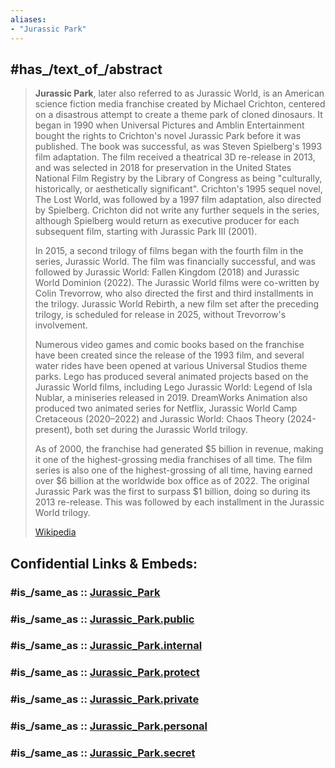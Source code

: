 ```yaml
---
aliases:
- "Jurassic Park"
---
```


## #has_/text_of_/abstract 

> **Jurassic Park**, later also referred to as Jurassic World, is an American science fiction media franchise 
> created by Michael Crichton, centered on a disastrous attempt to create a theme park of cloned dinosaurs. 
> It began in 1990 when Universal Pictures and Amblin Entertainment bought the rights to Crichton's novel Jurassic Park before it was published. The book was successful, as was Steven Spielberg's 1993 film adaptation. The film received a theatrical 3D re-release in 2013, and was selected in 2018 for preservation in the United States National Film Registry by the Library of Congress as being "culturally, historically, or aesthetically significant". Crichton's 1995 sequel novel, The Lost World, was followed by a 1997 film adaptation, also directed by Spielberg. Crichton did not write any further sequels in the series, although Spielberg would return as executive producer for each subsequent film, starting with Jurassic Park III (2001).
>
> In 2015, a second trilogy of films began with the fourth film in the series, Jurassic World. The film was financially successful, and was followed by Jurassic World: Fallen Kingdom (2018) and Jurassic World Dominion (2022). The Jurassic World films were co-written by Colin Trevorrow, who also directed the first and third installments in the trilogy. Jurassic World Rebirth, a new film set after the preceding trilogy, is scheduled for release in 2025, without Trevorrow's involvement.
>
> Numerous video games and comic books based on the franchise have been created since the release of the 1993 film, and several water rides have been opened at various Universal Studios theme parks. Lego has produced several animated projects based on the Jurassic World films, including Lego Jurassic World: Legend of Isla Nublar, a miniseries released in 2019. DreamWorks Animation also produced two animated series for Netflix, Jurassic World Camp Cretaceous (2020–2022) and Jurassic World: Chaos Theory (2024-present), both set during the Jurassic World trilogy.
>
> As of 2000, the franchise had generated $5 billion in revenue, making it one of the highest-grossing media franchises of all time. The film series is also one of the highest-grossing of all time, having earned over $6 billion at the worldwide box office as of 2022. The original Jurassic Park was the first to surpass $1 billion, doing so during its 2013 re-release. This was followed by each installment in the Jurassic World trilogy.
>
> [Wikipedia](https://en.wikipedia.org/wiki/Jurassic%20Park) 


## Confidential Links & Embeds: 

### #is_/same_as :: [Jurassic_Park](/_Standards/Society/Communication/Media/Movie/Actor/US_Actor/Jurassic_Park.md) 

### #is_/same_as :: [Jurassic_Park.public](/_public/Society/Communication/Media/Movie/Actor/US_Actor/Jurassic_Park.public.md) 

### #is_/same_as :: [Jurassic_Park.internal](/_internal/Society/Communication/Media/Movie/Actor/US_Actor/Jurassic_Park.internal.md) 

### #is_/same_as :: [Jurassic_Park.protect](/_protect/Society/Communication/Media/Movie/Actor/US_Actor/Jurassic_Park.protect.md) 

### #is_/same_as :: [Jurassic_Park.private](/_private/Society/Communication/Media/Movie/Actor/US_Actor/Jurassic_Park.private.md) 

### #is_/same_as :: [Jurassic_Park.personal](/_personal/Society/Communication/Media/Movie/Actor/US_Actor/Jurassic_Park.personal.md) 

### #is_/same_as :: [Jurassic_Park.secret](/_secret/Society/Communication/Media/Movie/Actor/US_Actor/Jurassic_Park.secret.md)

